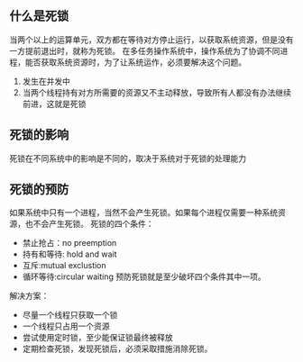 ## 什么是死锁

当两个以上的运算单元，双方都在等待对方停止运行，以获取系统资源，但是没有一方提前退出时，就称为死锁。
在多任务操作系统中，操作系统为了协调不同进程，能否获取系统资源时，为了让系统运作，必须要解决这个问题。

1. 发生在并发中
2. 当两个线程持有对方所需要的资源又不主动释放，导致所有人都没有办法继续前进，这就是死锁

## 死锁的影响

死锁在不同系统中的影响是不同的，取决于系统对于死锁的处理能力

## 死锁的预防

如果系统中只有一个进程，当然不会产生死锁。如果每个进程仅需要一种系统资源，也不会产生死锁。
死锁的四个条件：

- 禁止抢占：no preemption
- 持有和等待: hold and wait
- 互斥:mutual exclustion
- 循环等待:circular waiting
预防死锁就是至少破坏四个条件其中一项。

解决方案：

- 尽量一个线程只获取一个锁
- 一个线程只占用一个资源
- 尝试使用定时锁，至少能保证锁最终被释放
- 定期检查死锁，发现死锁后，必须采取措施消除死锁。

